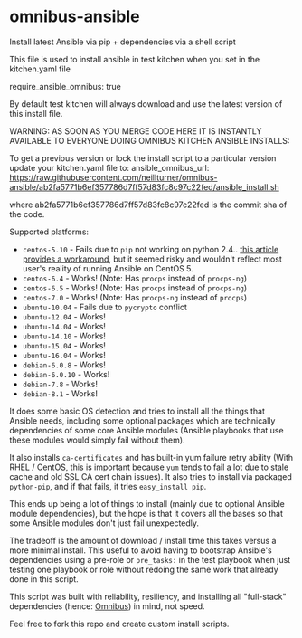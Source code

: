 # omnibus-ansible
Install latest Ansible via pip + dependencies via a shell script

This file is used to install ansible in test kitchen when you set in the kitchen.yaml file

require_ansible_omnibus: true 

By default test kitchen will always download and use the latest version of this install file. 

WARNING: AS SOON AS YOU MERGE CODE HERE IT IS INSTANTLY AVAILABLE TO EVERYONE DOING OMNIBUS KITCHEN ANSIBLE INSTALLS:

To get a previous version or lock the install script to a particular version update your kitchen.yaml file to: 
ansible_omnibus_url: https://raw.githubusercontent.com/neillturner/omnibus-ansible/ab2fa5771b6ef357786d7ff57d83fc8c97c22fed/ansible_install.sh

where ab2fa5771b6ef357786d7ff57d83fc8c97c22fed is the commit sha of the code. 

Supported platforms:

 - `centos-5.10` - Fails due to `pip` not working on python 2.4.. [this article provides a workaround](https://coderwall.com/p/lbr5pg/fixing-ansible-python-2-6-dependency-on-for-rhel-centos-5), but it seemed risky and wouldn't reflect most user's reality of running Ansible on CentOS 5.
 - `centos-6.4` - Works!  (Note: Has `procps` instead of `procps-ng`)
 - `centos-6.5` - Works!  (Note: Has `procps` instead of `procps-ng`)
 - `centos-7.0` - Works!  (Note: Has `procps-ng` instead of `procps`)
 - `ubuntu-10.04` - Fails due to `pycrypto` conflict
 - `ubuntu-12.04` - Works!
 - `ubuntu-14.04` - Works!
 - `ubuntu-14.10` - Works!
 - `ubuntu-15.04` - Works!
 - `ubuntu-16.04` - Works!
 - `debian-6.0.8` - Works!
 - `debian-6.0.10` - Works!
 - `debian-7.8` - Works!
 - `debian-8.1` - Works!


It does some basic OS detection and tries to install all the things that Ansible needs, including some optional packages which are technically dependencies of some core Ansible modules (Ansible playbooks that use these modules would simply fail without them). 

It also installs `ca-certificates` and has built-in yum failure retry ability (With RHEL / CentOS, this is important because `yum` tends to fail a lot due to stale cache and old SSL CA cert chain issues).  It also tries to install via packaged `python-pip`, and if that fails, it tries `easy_install pip`.

This ends up being a lot of things to install (mainly due to optional Ansible module dependencies), but the hope is that it covers all the bases so that some Ansible modules don't just fail unexpectedly. 

The tradeoff is the amount of download / install time this takes versus a more minimal install.  This useful to avoid having to bootstrap Ansible's dependencies using a pre-role or `pre_tasks:` in the test playbook when just testing one playbook or role without redoing the same work that already done in this script. 

This script was built with reliability, resiliency, and installing all "full-stack" dependencies (hence: [Omnibus](https://github.com/chef/omnibus)) in mind, not speed.


Feel free to fork this repo and create custom install scripts. 
